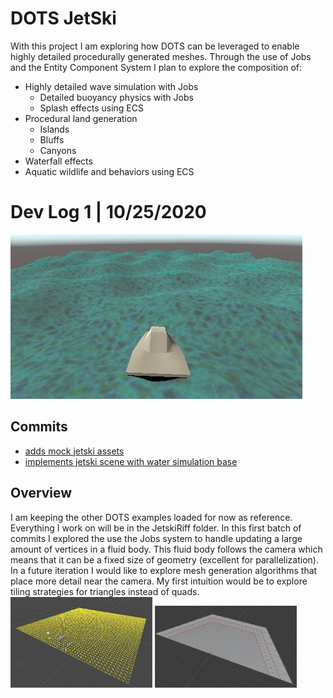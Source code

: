 # DOTS JetSki
With this project I am exploring how DOTS can be leveraged to enable highly detailed procedurally generated meshes.
Through the use of Jobs and the Entity Component System I plan to explore the composition of:
 - Highly detailed wave simulation with Jobs
   - Detailed buoyancy physics with Jobs
   - Splash effects using ECS
 - Procedural land generation
   - Islands
   - Bluffs
   - Canyons
 - Waterfall effects
 - Aquatic wildlife and behaviors using ECS

# Dev Log 1 | 10/25/2020
![JetSki First Image](https://raw.githubusercontent.com/JSchoppe/DOTS-JetSki/master/ReadMeImages/jetski-0.1.jpg)
## Commits
 - [adds mock jetski assets](https://github.com/JSchoppe/DOTS-JetSki/commit/fecc7104d677bb628f10a7c5bcbfadc0bd2c938b)
 - [implements jetski scene with water simulation base](https://github.com/JSchoppe/DOTS-JetSki/commit/0d04b86a7d5273e1320e342c06c5da1eff357f82)
## Overview
I am keeping the other DOTS examples loaded for now as reference. Everything I work on will be in the JetskiRiff folder.
In this first batch of commits I explored the use the Jobs system to handle updating a large amount of vertices in a fluid body.
This fluid body follows the camera which means that it can be a fixed size of geometry (excellent for parallelization).
In a future iteration I would like to explore mesh generation algorithms that place more detail near the camera. My first intuition
would be to explore tiling strategies for triangles instead of quads. <br>
<img src="https://raw.githubusercontent.com/JSchoppe/DOTS-JetSki/master/ReadMeImages/quads-generation.jpg" width="45%">
<img src="https://raw.githubusercontent.com/JSchoppe/DOTS-JetSki/master/ReadMeImages/tris-lod-generation.jpg" width="45%">
